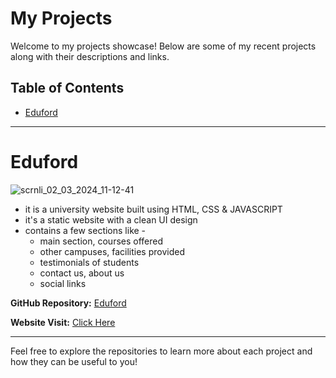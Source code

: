 
# My Projects 

Welcome to my projects showcase! Below are some of my recent projects along with their descriptions and links.
## Table of Contents

- [Eduford](#eduford)

---

# Eduford

![scrnli_02_03_2024_11-12-41](https://github.com/topaja/Project/assets/87275904/be9f9f04-ef09-4a0a-af84-420039272f66)

   * it is a university website built using HTML, CSS & JAVASCRIPT
   * it's a static website with a clean UI design
   * contains a few sections like - 
     * main section, courses offered
     * other campuses, facilities provided
     * testimonials of students
     * contact us, about us
     * social links 

**GitHub Repository:** [Eduford](https://github.com/topaja/Eduford)

**Website Visit:** [Click Here](https://topaja.github.io/Eduford/)


---

Feel free to explore the repositories to learn more about each project and how they can be useful to you!
